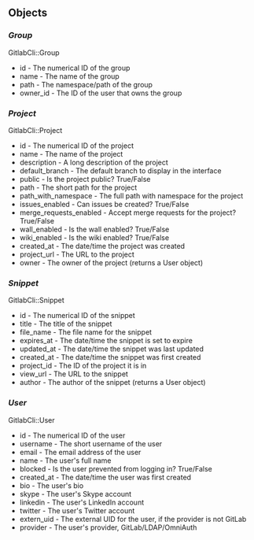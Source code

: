 ## Objects

### _Group_

GitlabCli::Group

* id - The numerical ID of the group
* name - The name of the group
* path - The namespace/path of the group
* owner_id - The ID of the user that owns the group

### _Project_

GitlabCli::Project

* id - The numerical ID of the project
* name - The name of the project
* description - A long description of the project
* default_branch - The default branch to display in the interface
* public - Is the project public? True/False
* path - The short path for the project
* path_with_namespace - The full path with namespace for the project
* issues_enabled - Can issues be created? True/False
* merge_requests_enabled - Accept merge requests for the project? True/False
* wall_enabled - Is the wall enabled? True/False
* wiki_enabled - Is the wiki enabled? True/False
* created_at - The date/time the project was created
* project_url - The URL to the project
* owner - The owner of the project (returns a User object)

### _Snippet_

GitlabCli::Snippet

* id - The numerical ID of the snippet
* title - The title of the snippet
* file_name - The file name for the snippet
* expires_at - The date/time the snippet is set to expire
* updated_at - The date/time the snippet was last updated
* created_at - The date/time the snippet was first created
* project_id - The ID of the project it is in
* view_url - The URL to the snippet
* author - The author of the snippet (returns a User object)

### _User_

GitlabCli::User

* id - The numerical ID of the user
* username - The short username of the user
* email - The email address of the user
* name - The user\'s full name
* blocked - Is the user prevented from logging in? True/False
* created_at - The date/time the user was first created
* bio - The user\'s bio
* skype - The user\'s Skype account
* linkedin - The user\'s LinkedIn account
* twitter - The user\'s Twitter account
* extern_uid - The external UID for the user, if the provider is not GitLab
* provider - The user\'s provider, GitLab/LDAP/OmniAuth

